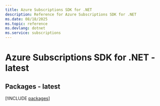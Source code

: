 ```yaml
---
title: Azure Subscriptions SDK for .NET
description: Reference for Azure Subscriptions SDK for .NET
ms.date: 08/18/2025
ms.topic: reference
ms.devlang: dotnet
ms.service: subscriptions
---
```

# Azure Subscriptions SDK for .NET - latest
## Packages - latest
[!INCLUDE [packages](subscriptions-index.md)]